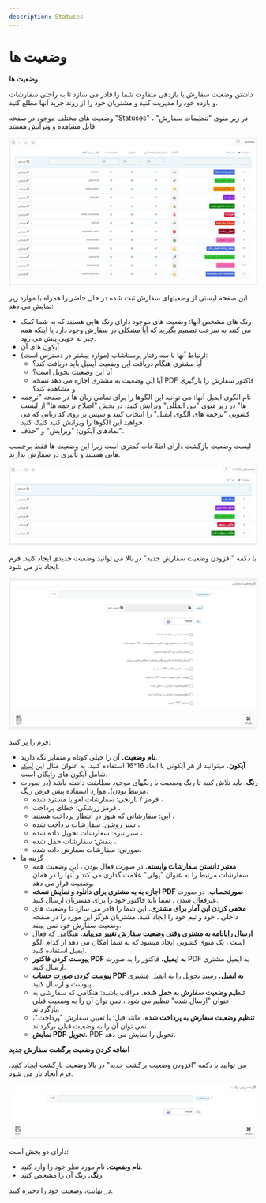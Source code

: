 ```yaml
---
description: Statuses
---
```


# وضعیت ها

**وضعیت ها**

داشتن وضعیت سفارش یا بازدهی متفاوت شما را قادر می سازد تا به راحتی سفارشات و بازده خود را مدیریت کنید و مشتریان خود را از روند خرید آنها مطلع کنید.

وضعیت های مختلف موجود در صفحه "Statuses" ، در زیر منوی "تنظیمات سفارش" قابل مشاهده و ویرایش هستند.

![](../../../../.gitbook/assets/0%20%2852%29.png)

این صفحه لیستی از وضعیتهای سفارش ثبت شده در حال حاضر را همراه با موارد زیر نمایش می دهد:

* رنگ های مشخص آنها: وضعیت های موجود دارای رنگ هایی هستند که به شما کمک می کنند به سرعت تصمیم بگیرید که آیا مشکلی در سفارش وجود دارد یا اینکه همه چیز به خوبی پیش می رود.
* آیکون های آن
* ارتباط آنها با سه رفتار پرستاشاپ \(موارد بیشتر در دسترس است\):
  * آیا مشتری هنگام دریافت این وضعیت ایمیل باید دریافت کند؟
  * آیا این وضعیت تحویل است؟
  * آیا این وضعیت به مشتری اجازه می دهد نسخه PDF فاکتور سفارش را بارگیری و مشاهده کند؟
* نام الگوی ایمیل آنها: می توانید این الگوها را برای تمامی زبان ها در صفحه "ترجمه ها" در زیر منوی "بین المللی" ویرایش کنید. در بخش "اصلاح ترجمه ها" از لیست کشویی "ترجمه های الگوی ایمیل" را انتخاب کنید و سپس بر روی کد زبانی که می خواهید این الگوها را ویرایش کنید کلیک کنید.
* نمادهای آیکون: "ویرایش" و "حذف".

لیست وضعیت بازگشت دارای اطلاعات کمتری است زیرا این وضعیت ها فقط برچسب هایی هستند و تأثیری در سفارش ندارند.

![](../../../../.gitbook/assets/1%20%2857%29.png)

با دکمه "افزودن وضعیت سفارش جدید" در بالا می توانید وضعیت جدیدی ایجاد کنید. فرم ایجاد باز می شود.

![](../../../../.gitbook/assets/2%20%2836%29.png)

فرم را پر کنید:

* **نام وضعیت.** آن را خیلی کوتاه و متمایز نگه دارید.
* **آیکون.** میتوانید از هر آیکونی با ابعاد 16\*16 استفاده کنید. به عنوان مثال این [لینک](http://www.famfamfam.com/lab/icons/silk/) شامل آیکون های رایگان است.
* **رنگ.** باید تلاش کنید تا رنگ وضعیت با رنگهای موجود مطابقت داشته باشد \(در صورت مرتبط بودن\). موارد استفاده پیش فرض رنگ:
  * قرمز / نارنجی: سفارشات لغو یا مسترد شده ،
  * قرمز زرشکی: خطای پرداخت ،
  * آبی: سفارشاتی که هنوز در انتظار پرداخت هستند ،
  * سبز روشن: سفارشات پرداخت شده ،
  * سبز تیره: سفارشات تحویل داده شده ،
  * بنفش: سفارشات حمل شده ،
  * صورتی: سفارشات سفارش داده شده.
* گزینه ها
  * **معتبر دانستن سفارشات وابسته.** در صورت فعال بودن ، این وضعیت همه سفارشات مرتبط را به عنوان "پولی" علامت گذاری می کند و آنها را در همان وضعیت قرار می دهد.
  * **اجازه به به مشتری برای دانلود و نمایش نسخه PDF صورتحساب.** در صورت غیرفعال شدن ، شما باید فاکتور خود را برای مشتریان ارسال کنید.
  * **مخفی کردن این آمار برای مشتری.** این شما را قادر می سازد تا وضعیت های داخلی ، خود و تیم خود را ایجاد کنید. مشتریان هرگز این مورد را در صفحه وضعیت سفارش خود نمی بینند.
  * **ارسال رایانامه به مشتری وقتی وضعیت سفارش تغییر می‌یابد.** هنگامی که فعال است ، یک منوی کشویی ایجاد میشود که به شما امکان می دهد از کدام الگو ایمیل استفاده کنید.
  * **پیوست کردن فاکتور PDF به ایمیل.** فاکتور را به صورت PDF به ایمیل مشتری ارسال کنید.
  * **پیوست کردن صورت حساب PDF به ایمیل.** رسید تحویل را به ایمیل مشتری پیوست و ارسال کنید.
  * **تنظیم وضعیت سفارش به حمل شده.** مراقب باشید: هنگامی که سفارشی به عنوان "ارسال شده" تنظیم می شود ، نمی توان آن را به وضعیت قبلی بازگرداند.
  * **تنظیم وضعیت سفارش به پرداخت شده.** مانند قبل: با تعیین سفارش "پرداخت"، نمی توان آن را به وضعیت قبلی برگرداند.
  * **نمایش PDF تحویل.** PDF تحویل را نمایش می دهد.

**اضافه کردن وضعیت برگشت سفارش جدید**

می توانید با دکمه "افزودن وضعیت برگشت جدید" در بالا وضعیت بازگشت ایجاد کنید. فرم ایجاد باز می شود.

![](../../../../.gitbook/assets/3%20%2812%29.png)

دارای دو بخش است:

* **نام وضعیت.** نام مورد نظر خود را وارد کنید.
* **رنگ.** رنگ آن را مشخص کنید.

در نهایت، وضعیت خود را دخیره کنید.

